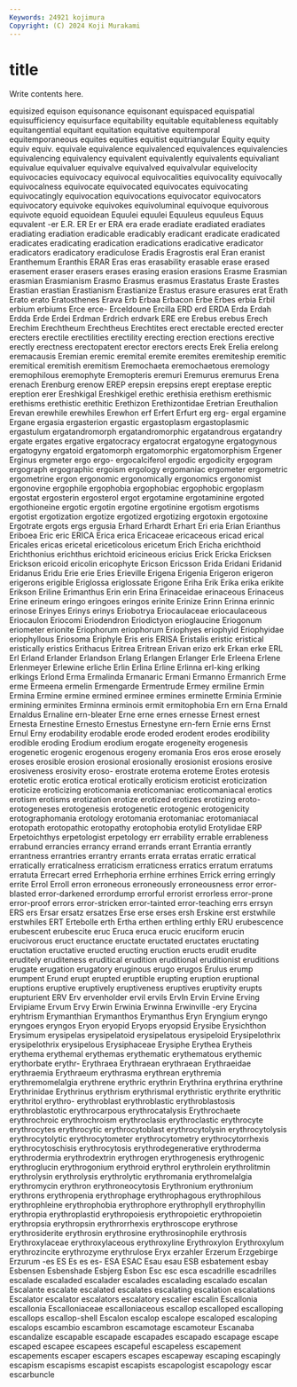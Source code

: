 ```yaml
---
Keywords: 24921 kojimura
Copyright: (C) 2024 Koji Murakami
---
```


# title

Write contents here.



equisized equison equisonance
equisonant equispaced equispatial equisufficiency equisurface equitability equitable equitableness equitably equitangential
equitant equitation equitative equitemporal equitemporaneous equites equities equitist equitriangular Equity
equity equiv equiv. equivale equivalence equivalenced equivalences equivalencies equivalencing equivalency
equivalent equivalently equivalents equivaliant equivalue equivaluer equivalve equivalved equivalvular equivelocity
equivocacies equivocacy equivocal equivocalities equivocality equivocally equivocalness equivocate equivocated equivocates
equivocating equivocatingly equivocation equivocations equivocator equivocators equivocatory equivoke equivokes equivoluminal
equivoque equivorous equivote equoid equoidean Equulei equulei Equuleus equuleus Equus
equvalent -er E.R. ER Er er ERA era erade eradiate
eradiated eradiates eradiating eradiation eradicable eradicably eradicant eradicate eradicated eradicates
eradicating eradication eradications eradicative eradicator eradicators eradicatory eradiculose Eradis Eragrostis
eral Eran eranist Eranthemum Eranthis ERAR Eras eras erasability erasable
erase erased erasement eraser erasers erases erasing erasion erasions Erasme
Erasmian erasmian Erasmianism Erasmo Erasmus erasmus Erastatus Eraste Erastes Erastian
erastian Erastianism Erastianize Erastus erasure erasures erat Erath Erato erato
Eratosthenes Erava Erb Erbaa Erbacon Erbe Erbes erbia Erbil erbium
erbiums Erce erce- Erceldoune Ercilla ERD erd ERDA Erda Erdah
Erdda Erde Erdei Erdman Erdrich erdvark ERE ere Erebus erebus
Erech Erechim Erechtheum Erechtheus Erechtites erect erectable erected erecter erecters
erectile erectilities erectility erecting erection erections erective erectly erectness erectopatent
erector erectors erects Erek Erelia erelong eremacausis Eremian eremic eremital
eremite eremites eremiteship eremitic eremitical eremitish eremitism Eremochaeta eremochaetous eremology
eremophilous eremophyte Eremopteris eremuri Eremurus eremurus Erena erenach Erenburg erenow
EREP erepsin erepsins erept ereptase ereptic ereption erer Ereshkigal Ereshkigel
erethic erethisia erethism erethismic erethisms erethistic erethitic Erethizon Erethizontidae Eretrian
Ereuthalion Erevan erewhile erewhiles Erewhon erf Erfert Erfurt erg erg-
ergal ergamine Ergane ergasia ergasterion ergastic ergastoplasm ergastoplasmic ergastulum ergatandromorph
ergatandromorphic ergatandrous ergatandry ergate ergates ergative ergatocracy ergatocrat ergatogyne ergatogynous
ergatogyny ergatoid ergatomorph ergatomorphic ergatomorphism Ergener Erginus ergmeter ergo ergo-
ergocalciferol ergodic ergodicity ergogram ergograph ergographic ergoism ergology ergomaniac ergometer
ergometric ergometrine ergon ergonomic ergonomically ergonomics ergonomist ergonovine ergophile ergophobia
ergophobiac ergophobic ergoplasm ergostat ergosterin ergosterol ergot ergotamine ergotaminine ergoted
ergothioneine ergotic ergotin ergotine ergotinine ergotism ergotisms ergotist ergotization ergotize
ergotized ergotizing ergotoxin ergotoxine Ergotrate ergots ergs ergusia Erhard Erhardt
Erhart Eri eria Erian Erianthus Eriboea Eric eric ERICA Erica
erica Ericaceae ericaceous ericad erical Ericales ericas ericetal ericeticolous ericetum
Erich Ericha erichthoid Erichthonius erichthus erichtoid ericineous ericius Erick Ericka
Ericksen Erickson ericoid ericolin ericophyte Ericson Ericsson Erida Eridani Eridanid
Eridanus Eridu Erie erie Eries Erieville Erigena Erigenia Erigeron erigeron
erigerons erigible Eriglossa eriglossate Erigone Eriha Erik Erika erika erikite
Erikson Eriline Erimanthus Erin erin Erina Erinaceidae erinaceous Erinaceus Erine
erineum eringo eringoes eringos erinite Erinize Erinn Erinna erinnic erinose
Erinyes Erinys erinys Eriobotrya Eriocaulaceae eriocaulaceous Eriocaulon Eriocomi Eriodendron Eriodictyon
erioglaucine Eriogonum eriometer erionite Eriophorum eriophorum Eriophyes eriophyid Eriophyidae eriophyllous
Eriosoma Eriphyle Eris eris ERISA Eristalis eristic eristical eristically eristics
Erithacus Eritrea Eritrean Erivan erizo erk Erkan erke ERL Erl
Erland Erlander Erlandson Erlang Erlangen Erlanger Erle Erleena Erlene Erlenmeyer
Erlewine erliche Erlin Erlina Erline Erlinna erl-king erlking erlkings Erlond
Erma Ermalinda Ermanaric Ermani Ermanno Ermanrich Erme erme Ermeena ermelin
Ermengarde Ermentrude Ermey ermiline Ermin Ermina Ermine ermine ermined erminee
ermines erminette Erminia Erminie ermining erminites Erminna erminois ermit ermitophobia
Ern ern Erna Ernald Ernaldus Ernaline ern-bleater Erne erne ernes
ernesse Ernest ernest Ernesta Ernestine Ernesto Ernestus Ernestyne ern-fern Ernie
erns Ernst Ernul Erny erodability erodable erode eroded erodent erodes
erodibility erodible eroding Erodium erodium erogate erogeneity erogenesis erogenetic erogenic
erogenous erogeny eromania Eros eros erose erosely eroses erosible erosion
erosional erosionally erosionist erosions erosive erosiveness erosivity eroso- erostrate erotema
eroteme Erotes erotesis erotetic erotic erotica erotical erotically eroticism eroticist
eroticization eroticize eroticizing eroticomania eroticomaniac eroticomaniacal erotics erotism erotisms erotization
erotize erotized erotizes erotizing eroto- erotogeneses erotogenesis erotogenetic erotogenic erotogenicity
erotographomania erotology erotomania erotomaniac erotomaniacal erotopath erotopathic erotopathy erotophobia erotylid
Erotylidae ERP Erpetoichthys erpetologist erpetology err errability errable errableness errabund
errancies errancy errand errands errant Errantia errantly errantness errantries errantry
errants errata erratas erratic erratical erratically erraticalness erraticism erraticness erratics
erratum erratums erratuta Errecart erred Errhephoria errhine errhines Errick erring
erringly errite Errol Erroll erron erroneous erroneously erroneousness error error-blasted
error-darkened errordump errorful errorist errorless error-prone error-proof errors error-stricken error-tainted
error-teaching errs errsyn ERS ers Ersar ersatz ersatzes Erse erse
erses ersh Erskine erst erstwhile erstwhiles ERT Ertebolle erth Ertha
erthen erthling erthly ERU erubescence erubescent erubescite eruc Eruca eruca
erucic eruciform erucin erucivorous eruct eructance eructate eructated eructates eructating
eructation eructative eructed eructing eruction eructs erudit erudite eruditely eruditeness
eruditical erudition eruditional eruditionist eruditions erugate erugation erugatory eruginous erugo
erugos Erulus erump erumpent Erund erupt erupted eruptible erupting eruption
eruptional eruptions eruptive eruptively eruptiveness eruptives eruptivity erupts erupturient ERV
Erv ervenholder ervil ervils ErvIn Ervin Ervine Erving Ervipiame Ervum
Ervy Erwin Erwinia Erwinna Erwinville -ery Erycina eryhtrism Erymanthian Erymanthos
Erymanthus Eryn Eryngium eryngo eryngoes eryngos Eryon eryopid Eryops eryopsid
Erysibe Erysichthon Erysimum erysipelas erysipelatoid erysipelatous erysipeloid Erysipelothrix erysipelothrix erysipelous
Erysiphaceae Erysiphe Erythea Erytheis erythema erythemal erythemas erythematic erythematous erythemic
erythorbate erythr- Erythraea Erythraean erythraean Erythraeidae erythraemia Erythraeum erythrasma erythrean
erythremia erythremomelalgia erythrene erythric erythrin Erythrina erythrina erythrine Erythrinidae Erythrinus
erythrism erythrismal erythristic erythrite erythritic erythritol erythro- erythroblast erythroblastic erythroblastosis
erythroblastotic erythrocarpous erythrocatalysis Erythrochaete erythrochroic erythrochroism erythroclasis erythroclastic erythrocyte erythrocytes
erythrocytic erythrocytoblast erythrocytolysin erythrocytolysis erythrocytolytic erythrocytometer erythrocytometry erythrocytorrhexis erythrocytoschisis erythrocytosis
erythrodegenerative erythroderma erythrodermia erythrodextrin erythrogen erythrogenesis erythrogenic erythroglucin erythrogonium erythroid
erythrol erythrolein erythrolitmin erythrolysin erythrolysis erythrolytic erythromania erythromelalgia erythromycin erythron
erythroneocytosis Erythronium erythronium erythrons erythropenia erythrophage erythrophagous erythrophilous erythrophleine erythrophobia
erythrophore erythrophyll erythrophyllin erythropia erythroplastid erythropoiesis erythropoietic erythropoietin erythropsia erythropsin
erythrorrhexis erythroscope erythrose erythrosiderite erythrosin erythrosine erythrosinophile erythrosis Erythroxylaceae erythroxylaceous
erythroxyline Erythroxylon Erythroxylum erythrozincite erythrozyme erythrulose Eryx erzahler Erzerum Erzgebirge
Erzurum -es ES Es es es- ESA ESAC Esau esau
ESB esbatement esbay Esbensen Esbenshade Esbjerg Esbon Esc esc esca
escadrille escadrilles escalade escaladed escalader escalades escalading escalado escalan Escalante
escalate escalated escalates escalating escalation escalations Escalator escalator escalators escalatory
escalier escalin Escallonia escallonia Escalloniaceae escalloniaceous escallop escalloped escalloping escallops
escallop-shell Escalon escalop escalope escaloped escaloping escalops escambio escambron escamotage
escamoteur Escanaba escandalize escapable escapade escapades escapado escapage escape escaped
escapee escapees escapeful escapeless escapement escapements escaper escapers escapes escapeway
escaping escapingly escapism escapisms escapist escapists escapologist escapology escar escarbuncle
